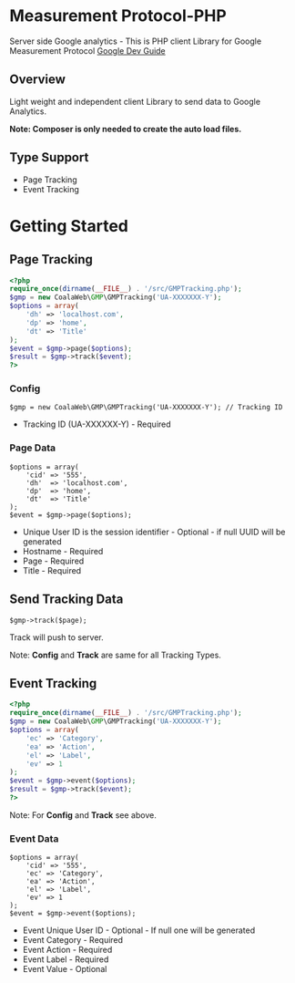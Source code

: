 # Measurement Protocol-PHP
Server side Google analytics - This is PHP client Library for Google Measurement Protocol [Google Dev Guide](https://developers.google.com/analytics/devguides/collection/protocol/v1/devguide)

## Overview
Light weight and independent client Library to send data to Google Analytics. 

**Note: Composer is only needed to create the auto load files.**

## Type Support
 - Page Tracking
 - Event Tracking

# Getting Started

## Page Tracking

```php
<?php
require_once(dirname(__FILE__) . '/src/GMPTracking.php');
$gmp = new CoalaWeb\GMP\GMPTracking('UA-XXXXXXX-Y');
$options = array(
    'dh' => 'localhost.com',
    'dp' => 'home',
    'dt' => 'Title'
);
$event = $gmp->page($options);
$result = $gmp->track($event);
?>
```

### Config

```
$gmp = new CoalaWeb\GMP\GMPTracking('UA-XXXXXXX-Y'); // Tracking ID
```
 - Tracking ID (UA-XXXXXX-Y) - Required

### Page Data

```
$options = array(
    'cid' => '555',
    'dh'  => 'localhost.com',
    'dp'  => 'home',
    'dt'  => 'Title'
);
$event = $gmp->page($options);
```

 - Unique User ID is the session identifier - Optional -  if null UUID will be generated
 - Hostname - Required
 - Page - Required
 - Title - Required
 
## Send Tracking Data
```
$gmp->track($page);
```
Track will push to server.

Note: **Config** and **Track** are same for all Tracking Types.
 
## Event Tracking

```php
<?php
require_once(dirname(__FILE__) . '/src/GMPTracking.php');
$gmp = new CoalaWeb\GMP\GMPTracking('UA-XXXXXXX-Y');
$options = array(
    'ec' => 'Category',
    'ea' => 'Action',
    'el' => 'Label',
    'ev' => 1
);
$event = $gmp->event($options);
$result = $gmp->track($event);
?>
```

Note: For **Config** and **Track** see above.

### Event Data

```
$options = array(
    'cid' => '555',
    'ec' => 'Category',
    'ea' => 'Action',
    'el' => 'Label',
    'ev' => 1
);
$event = $gmp->event($options);
```

- Event Unique User ID - Optional - If null one will be generated
- Event Category - Required
- Event Action - Required
- Event Label - Required
- Event Value - Optional
